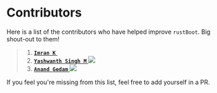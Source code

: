 # Contributors

Here is a list of the contributors who have helped improve `rustBoot`. Big shout-out to them!

> 1. [**`Imran K`** <img height="13" width="12" src="https://unpkg.com/simple-icons@v7/icons/github.svg" />](https://github.com/imrank03 "@imrank03")
> 2. [**`Yashwanth Singh M`** <img src="https://img.icons8.com/ios-glyphs/20/11/github.png"/>](https://github.com/yashwanthsinghm "yashwanthsinghm")
> 3. [**`Anand Gedam`** <img src="https://img.icons8.com/ios-glyphs/20/11/github.png"/>](https://github.com/strange21 "strange21")

If you feel you're missing from this list, feel free to add yourself in a PR.
